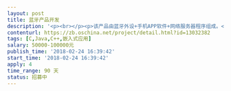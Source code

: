 ```yaml
---                
layout: post       
title: 蓝牙产品开发           
description: '<p><br></p><p>该产品由蓝牙外设+手机APP软件+网络服务器程序组成。</p><p><br></p><p>1.蓝牙外设</p><p><br></p><p>&nbsp;&nbsp;1）方案：</p><p>	1.硬件平台：stm32F2xx+CSR8510（USB接口双模蓝牙芯片）</p><p>	2.蓝牙协议栈：btstack开源协议栈</p><p>&nbsp;&nbsp;&nbsp;&nbsp;3.无操作系统。</p><p>&nbsp;&nbsp;&nbsp;&nbsp;</p><p>&nbsp;&nbsp;2）功能: 1.需要实现通过BLE方式连接ios或android系统手机,与手机上运行的APP进行双向数据通讯，数据通信协议自定义。</p><p>&nbsp;&nbsp;&nbsp;&nbsp;&nbsp;&nbsp;2.需要支持几种市场上常见的性价比较高的USB蓝牙适配器，具体型号由我方指定。</p><p>&nbsp;&nbsp;&nbsp;&nbsp;&nbsp;&nbsp;3.可工作在蓝牙主模式，以classic方式与蓝牙手柄连接通信。（该功能已经实现）</p><p>	&nbsp;&nbsp;4.可以classic与ble模式间切换。</p><p>&nbsp;&nbsp;&nbsp;&nbsp;&nbsp;&nbsp;4.开发者只需要关注蓝牙通信的兼容性以及稳定性，不需要了解其它应用功能。</p><p><br></p><p>2.手机APP软件:&nbsp;</p><p>&nbsp;1）方案：</p><p>	使用原生开发工具以及语言即可。</p><p>&nbsp;&nbsp;</p><p>&nbsp;2）功能：APP读取蓝牙外设中存储的参数信息并以图形界面（UI素材以及界面操作逻辑会提供）的形式显示，用户可以编辑这些参数或者从服务器中下载最新的默认参数。然后重新保存到蓝牙外设中。</p><p>&nbsp;3）支持多语言切换。例如中文、英文、俄文。</p><p><br></p><p><br></p><p><br></p><p>3.服务器程序: 支持通过PC上传参数样本功能。可上传多个样本，APP可查询服务器上的参数样本。提示用户有最新的样本，可供下载,支持推送消息功能，用户可以通过APP获取新版本APP可以升级或促销活动等消息。</p><p><br></p><p><br></p><p>三、可提供的资源：</p><p><br></p><p>1.蓝牙外设主板，CSR8510 USB蓝牙适配器。</p><p>2.移值好的协议栈代码，目前已将btstack移植到stm32F2xx 平台，并且实现了做为蓝牙主设备，绑定连接蓝牙手柄设备，并与之稳定通信。</p><p><br></p><p><br></p><p>四、合作方式：</p><p>该项目分为三个阶段：</p><p>第一阶段：实现蓝牙外设通过ble方式与ios,android ，demo app通信，demo app仅用于测试蓝牙连接通信稳定性，设备兼容性（不同型号手机蓝牙的兼容性）。不涉及到具体界面需求或应用功能，验收时提交蓝牙外设代码，ios,android app demo代码以及相关开发文档。</p><p>第二阶段：根据我方提供的详细需求文档（包括UI素材，界面操作具体逻辑，以及其它应用功能），开发android app以及服务器程序。验收时提交android app代码，服务器程序代码以及相关开发文档。</p><p>第三阶段：开发ios平台APP，需求与anroid平台相同。验收时提交ios app代码以及相关开发文档。</p><p><br></p><p>以及三个阶段分开报价，验收，结算。</p><p><br></p><p>五、后期维护：</p><p>&nbsp;验收完成后，需要提供后期维护服务。</p><p><br></p><p>五、要求：</p><p>1.北京地区团队或人个(个人必须有充足的开发时间)优先。</p><p>2.必须熟悉蓝牙协议，有蓝牙协议移植或开发经验，有ios，android ble应用开发经验以及相关案例，有服务器程序开发经验。</p><p>3.费用以及详细需求请联系本人QQ详谈</p>'     
contenturl: https://zb.oschina.net/project/detail.html?id=13032382      
tags: [C,Java,C++,嵌入式应用]            
salary: 50000-100000元          
publish_time: '2018-02-24 16:39:42'         
start_time: '2018-02-24 16:39:42'           
apply: 4                   
time_range: 90 天              
status: 招募中                  
---                 
```

